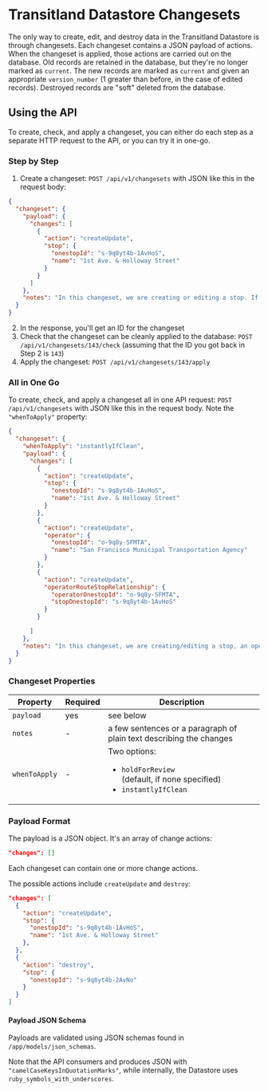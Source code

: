 # Transitland Datastore Changesets

The only way to create, edit, and destroy data in the Transitland Datastore is through changesets. Each changeset contains a JSON payload of actions. When the changeset is applied, those actions are carried out on the database. Old records are retained in the database, but they're no longer marked as `current`. The new records are marked as `current` and given an appropriate `version_number` (1 greater than before, in the case of edited records). Destroyed records are "soft" deleted from the database.

## Using the API

To create, check, and apply a changeset, you can either do each step as a separate HTTP request to the API, or you can try it in one-go.

### Step by Step

1. Create a changeset: `POST /api/v1/changesets` with JSON like this in the request body:

  ````json
  {
    "changeset": {
      "payload": {
        "changes": [
          {
            "action": "createUpdate",
            "stop": {
              "onestopId": "s-9q8yt4b-1AvHoS",
              "name": "1st Ave. & Holloway Street"
            }
          }
        ]
      },
      "notes": "In this changeset, we are creating or editing a stop. If a stop with this Onestop ID already exists, we'll just update its name. If it does not already exist, we will create it."
    }
  }
  ````

2. In the response, you'll get an ID for the changeset
3. Check that the changeset can be cleanly applied to the database: `POST /api/v1/changesets/143/check` (assuming that the ID you got back in Step 2 is `143`)
4. Apply the changeset: `POST /api/v1/changesets/143/apply`

### All in One Go

To create, check, and apply a changeset all in one API request: `POST /api/v1/changesets` with JSON like this in the request body. Note the `"whenToApply"` property:

  ````json
  {
    "changeset": {
      "whenToApply": "instantlyIfClean",
      "payload": {
        "changes": [
          {
            "action": "createUpdate",
            "stop": {
              "onestopId": "s-9q8yt4b-1AvHoS",
              "name": "1st Ave. & Holloway Street"
            }
          },
          {
            "action": "createUpdate",
            "operator": {
              "onestopId": "o-9q8y-SFMTA",
              "name": "San Francisco Municipal Transportation Agency"
            }
          },
          {
            "action": "createUpdate",
            "operatorRouteStopRelationship": {
              "operatorOnestopId": "o-9q8y-SFMTA",
              "stopOnestopId": "s-9q8yt4b-1AvHoS"
            }
          }

        ]
      },
      "notes": "In this changeset, we are creating/editing a stop, an operator, and the relationship between the two."
    }
  }
  ````

### Changeset Properties

Property | Required | Description
-------- | -------- | -----------
`payload` | yes | see below
`notes` | - | a few sentences or a paragraph of plain text describing the changes
`whenToApply` | - | Two options:<ul><li>`holdForReview`</li> (default, if none specified)<li>`instantlyIfClean`</li></ul>

### Payload Format
The payload is a JSON object. It's an array of change actions:

````json
"changes": []
````

Each changeset can contain one or more change actions.

The possible actions include `createUpdate` and `destroy`:

````json
"changes": [
  {
    "action": "createUpdate",
    "stop": {
      "onestopId": "s-9q8yt4b-1AvHoS",
      "name": "1st Ave. & Holloway Street"
    },
  },
  {
    "action": "destroy",
    "stop": {
      "onestopId": "s-9q8yt4b-2AvNo"
    }
  }
]
````

#### Payload JSON Schema
Payloads are validated using JSON schemas found in `/app/models/json_schemas`.

Note that the API consumers and produces JSON with `"camelCaseKeysInQuotationMarks"`, while internally, the Datastore uses `ruby_symbols_with_underscores`. 
